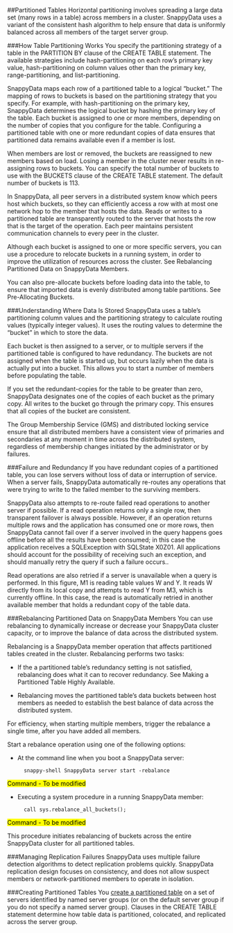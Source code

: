 ##Partitioned Tables
Horizontal partitioning involves spreading a large data set (many rows in a table) across members in a cluster. SnappyData uses a variant of the consistent hash algorithm to help ensure that data is uniformly balanced across all members of the target server group.

###How Table Partitioning Works 
You specify the partitioning strategy of a table in the PARTITION BY clause of the CREATE TABLE statement. The available strategies include hash-partitioning on each row’s primary key value, hash-partitioning on column values other than the primary key, range-partitioning, and list-partitioning.

SnappyData maps each row of a partitioned table to a logical “bucket.” The mapping of rows to buckets is based on the partitioning strategy that you specify. For example, with hash-partitioning on the primary key, SnappyData determines the logical bucket by hashing the primary key of the table. Each bucket is assigned to one or more members, depending on the number of copies that you configure for the table. Configuring a partitioned table with one or more redundant copies of data ensures that partitioned data remains available even if a member is lost.

When members are lost or removed, the buckets are reassigned to new members based on load. Losing a member in the cluster never results in re-assigning rows to buckets. You can specify the total number of buckets to use with the BUCKETS clause of the CREATE TABLE statement. The default number of buckets is 113.

In SnappyData, all peer servers in a distributed system know which peers host which buckets, so they can efficiently access a row with at most one network hop to the member that hosts the data. Reads or writes to a partitioned table are transparently routed to the server that hosts the row that is the target of the operation. Each peer maintains persistent communication channels to every peer in the cluster.

Although each bucket is assigned to one or more specific servers, you can use a procedure to relocate buckets in a running system, in order to improve the utilization of resources across the cluster. See Rebalancing Partitioned Data on SnappyData Members.

You can also pre-allocate buckets before loading data into the table, to ensure that imported data is evenly distributed among table partitions. See Pre-Allocating Buckets.

###Understanding Where Data Is Stored 
SnappyData uses a table’s partitioning column values and the partitioning strategy to calculate routing values (typically integer values). It uses the routing values to determine the “bucket” in which to store the data.

Each bucket is then assigned to a server, or to multiple servers if the partitioned table is configured to have redundancy. The buckets are not assigned when the table is started up, but occurs lazily when the data is actually put into a bucket. This allows you to start a number of members before populating the table.

If you set the redundant-copies for the table to be greater than zero, SnappyData designates one of the copies of each bucket as the primary copy. All writes to the bucket go through the primary copy. This ensures that all copies of the bucket are consistent.

The Group Membership Service (GMS) and distributed locking service ensure that all distributed members have a consistent view of primaries and secondaries at any moment in time across the distributed system, regardless of membership changes initiated by the administrator or by failures.

###Failure and Redundancy 
If you have redundant copies of a partitioned table, you can lose servers without loss of data or interruption of service. When a server fails, SnappyData automatically re-routes any operations that were trying to write to the failed member to the surviving members.

SnappyData also attempts to re-route failed read operations to another server if possible. If a read operation returns only a single row, then transparent failover is always possible. However, if an operation returns multiple rows and the application has consumed one or more rows, then SnappyData cannot fail over if a server involved in the query happens goes offline before all the results have been consumed; in this case the application receives a SQLException with SQLState X0Z01. All applications should account for the possibility of receiving such an exception, and should manually retry the query if such a failure occurs..

Read operations are also retried if a server is unavailable when a query is performed. In this figure, M1 is reading table values W and Y. It reads W directly from its local copy and attempts to read Y from M3, which is currently offline. In this case, the read is automatically retried in another available member that holds a redundant copy of the table data.

###Rebalancing Partitioned Data on SnappyData Members 
You can use rebalancing to dynamically increase or decrease your SnappyData cluster capacity, or to improve the balance of data across the distributed system.

Rebalancing is a SnappyData member operation that affects partitioned tables created in the cluster. Rebalancing performs two tasks:

* If the a partitioned table’s redundancy setting is not satisfied, rebalancing does what it can to recover redundancy. See Making a Partitioned Table Highly Available.

* Rebalancing moves the partitioned table’s data buckets between host members as needed to establish the best balance of data across the distributed system.

For efficiency, when starting multiple members, trigger the rebalance a single time, after you have added all members.

Start a rebalance operation using one of the following options:

* At the command line when you boot a SnappyData server:

        snappy-shell SnappyData server start -rebalance 
<mark> Command - To be modified</mark>
        

* Executing a system procedure in a running SnappyData member:

        call sys.rebalance_all_buckets();
<mark> Command - To be modified</mark>

This procedure initiates rebalancing of buckets across the entire SnappyData cluster for all partitioned tables.

###Managing Replication Failures 
SnappyData uses multiple failure detection algorithms to detect replication problems quickly. SnappyData replication design focuses on consistency, and does not allow suspect members or network-partitioned members to operate in isolation.


###Creating Partitioned Tables 
You [create a partitioned table](/programming_guide#markdown_link_row_and_column_tables) on a set of servers identified by named server groups (or on the default server group if you do not specify a named server group). Clauses in the CREATE TABLE statement determine how table data is partitioned, colocated, and replicated across the server group.
